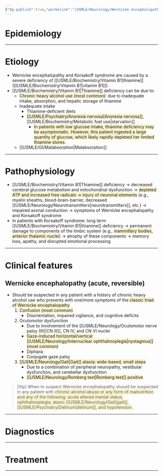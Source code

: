 ```yaml
---
{"dg-publish":true,"permalink":"/USMLE/Neurology/Wernicke encephalopathy and Korsakoff syndrome/","tags":["t1"]}
---
```


# Epidemiology


---
# Etiology
- Wernicke encephalopathy and Korsakoff syndrome are caused by a severe deficiency of [[USMLE/Biochemistry/Vitamin B1\|thiamine]] ([[USMLE/Biochemistry/Vitamin B1\|vitamin B1]]).
- [[USMLE/Biochemistry/Vitamin B1\|Thiamine]] deficiency can be due to:
	- <span style="background:rgba(240, 200, 0, 0.2)">Chronic heavy alcohol use (most common)</span>: due to inadequate intake, absorption, and hepatic storage of thiamine
	- Inadequate intake
		- Thiamine-deficient diets 
		- <span style="background:rgba(240, 200, 0, 0.2)">[[USMLE/Psychiatry/Anorexia nervosa\|Anorexia nervosa]]</span>, [[USMLE/Biochemistry/Metabolic fuel use\|starvation]]
			- <span style="background:rgba(240, 200, 0, 0.2)">In patients with low glucose intake, thiamine deficiency may be asymptomatic. However, this patient ingested a large quantity of glucose, which likely rapidly depleted her limited thiamine stores.</span>
	- [[USMLE/GI/Malabsorption\|Malabsorption]]

---
# Pathophysiology
- [[USMLE/Biochemistry/Vitamin B1\|Thiamine]] deficiency → decreased cerebral glucose metabolism and mitochondrial dysfunction → <span style="background:rgba(240, 200, 0, 0.2)">depleted ATP and increased free radicals → injury of neuronal elements</span> (e.g., myelin sheaths, blood-brain-barrier, decreased [[USMLE/Neurology/Neurotransmitters\|neurotransmitters]], etc.) → impaired axonal conduction → symptoms of Wernicke encephalopathy and Korsakoff syndrome
- In patients with Korsakoff syndrome: long term [[USMLE/Biochemistry/Vitamin B1\|thiamine]] deficiency → permanent damage to components of the limbic system (e.g., <span style="background:rgba(240, 200, 0, 0.2)">mammillary bodies, anterior thalamic nuclei</span>) → atrophy of these components → memory loss, apathy, and disrupted emotional processing

---
# Clinical features
## Wernicke encephalopathy (acute, reversible)
- Should be suspected in any patient with a history of chronic heavy alcohol use who presents with one/more symptoms of the<span style="background:rgba(240, 200, 0, 0.2)"> classic triad of Wernicke encephalopathy</span> 
	1. <span style="background:rgba(240, 200, 0, 0.2)">Confusion (most common) </span>
		- Disorientation, impaired vigilance, and cognitive deficits
	2. Oculomotor dysfunction 
		- Due to involvement of the [[USMLE/Neurology/Oculomotor nerve palsy (III)\|CN III]], CN IV, and CN VI nuclei
		- <span style="background:rgba(240, 200, 0, 0.2)">Gaze-induced horizontal/vertical [[USMLE/Neurology/Internuclear ophthalmoplegia\|nystagmus]] (most common)</span>
		- Diplopia 
		- Conjugate gaze palsy
	3. <span style="background:rgba(240, 200, 0, 0.2)">[[USMLE/Neurology/Gait\|Gait]] ataxia: wide-based, small steps </span>
		- Due to a combination of peripheral neuropathy, vestibular dysfunction, and cerebellar dysfunction
		- <span style="background:rgba(240, 200, 0, 0.2)">[[USMLE/Neurology/Romberg test\|Romberg test]] positive</span>

>[!tip] When to suspect
>Wernicke encephalopathy should be suspected in any patient with <span style="background:rgba(240, 200, 0, 0.2)">chronic alcohol abuse or any form of malnutrition and any of the following: acute altered mental status, ophthalmoplegia, ataxic [[USMLE/Neurology/Gait\|gait]], [[USMLE/Psychiatry/Delirium\|delirium]], and hypotension.</span>

---
# Diagnostics


---
# Treatment


---
